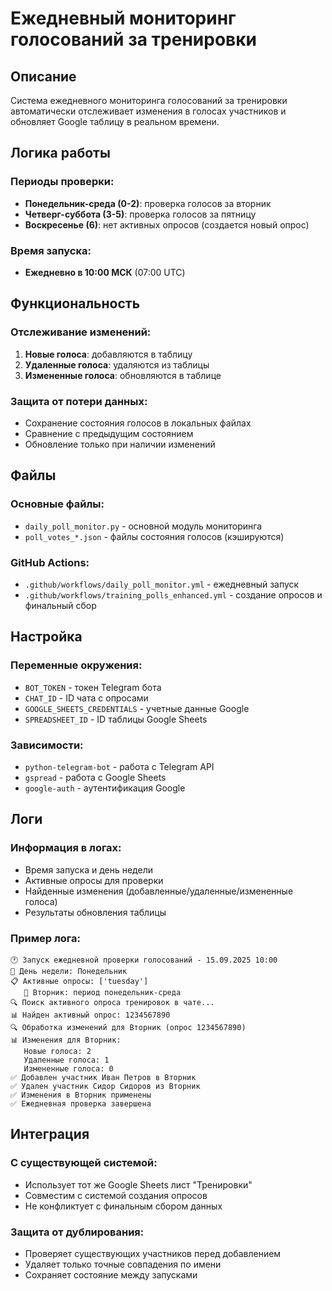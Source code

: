 # Ежедневный мониторинг голосований за тренировки

## Описание

Система ежедневного мониторинга голосований за тренировки автоматически отслеживает изменения в голосах участников и обновляет Google таблицу в реальном времени.

## Логика работы

### Периоды проверки:
- **Понедельник-среда (0-2)**: проверка голосов за вторник
- **Четверг-суббота (3-5)**: проверка голосов за пятницу
- **Воскресенье (6)**: нет активных опросов (создается новый опрос)

### Время запуска:
- **Ежедневно в 10:00 МСК** (07:00 UTC)

## Функциональность

### Отслеживание изменений:
1. **Новые голоса**: добавляются в таблицу
2. **Удаленные голоса**: удаляются из таблицы
3. **Измененные голоса**: обновляются в таблице

### Защита от потери данных:
- Сохранение состояния голосов в локальных файлах
- Сравнение с предыдущим состоянием
- Обновление только при наличии изменений

## Файлы

### Основные файлы:
- `daily_poll_monitor.py` - основной модуль мониторинга
- `poll_votes_*.json` - файлы состояния голосов (кэшируются)

### GitHub Actions:
- `.github/workflows/daily_poll_monitor.yml` - ежедневный запуск
- `.github/workflows/training_polls_enhanced.yml` - создание опросов и финальный сбор

## Настройка

### Переменные окружения:
- `BOT_TOKEN` - токен Telegram бота
- `CHAT_ID` - ID чата с опросами
- `GOOGLE_SHEETS_CREDENTIALS` - учетные данные Google
- `SPREADSHEET_ID` - ID таблицы Google Sheets

### Зависимости:
- `python-telegram-bot` - работа с Telegram API
- `gspread` - работа с Google Sheets
- `google-auth` - аутентификация Google

## Логи

### Информация в логах:
- Время запуска и день недели
- Активные опросы для проверки
- Найденные изменения (добавленные/удаленные/измененные голоса)
- Результаты обновления таблицы

### Пример лога:
```
🕐 Запуск ежедневной проверки голосований - 15.09.2025 10:00
📅 День недели: Понедельник
📋 Активные опросы: ['tuesday']
   🏀 Вторник: период понедельник-среда
🔍 Поиск активного опроса тренировок в чате...
📊 Найден активный опрос: 1234567890
🔍 Обработка изменений для Вторник (опрос 1234567890)
📊 Изменения для Вторник:
   Новые голоса: 2
   Удаленные голоса: 1
   Измененные голоса: 0
✅ Добавлен участник Иван Петров в Вторник
✅ Удален участник Сидор Сидоров из Вторник
✅ Изменения в Вторник применены
✅ Ежедневная проверка завершена
```

## Интеграция

### С существующей системой:
- Использует тот же Google Sheets лист "Тренировки"
- Совместим с системой создания опросов
- Не конфликтует с финальным сбором данных

### Защита от дублирования:
- Проверяет существующих участников перед добавлением
- Удаляет только точные совпадения по имени
- Сохраняет состояние между запусками